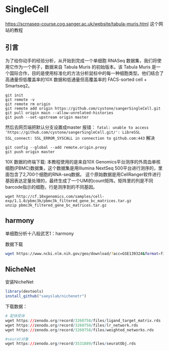 # SingleCell
https://scrnaseq-course.cog.sanger.ac.uk/website/tabula-muris.html 这个网站的教程

## 引言

为了给你动手的经验分析，从开始到完成一个单细胞 RNASeq 数据集，我们将使用它作为一个例子，数据来自 Tabula Muris 的初始版本。该 Tabula Muris 是一个国际合作，目的是使用标准化的方法分析鼠标中的每一种细胞类型。他们结合了高通量但低覆盖率的10X 数据和低通量但高覆盖率的 FACS-sorted cell + Smartseq2。

```
git init
git remote -v
git remote rm origin
git remote add origin https://github.com/cystone/sangerSingleCell.git
git pull origin main --allow-unrelated-histories
git push --set-upstream origin master
````
然后去网页端把默认分支设置成master
报错：
`fatal: unable to access 'https://github.com/cystone/sangerSingleCell.git/': LibreSSL SSL_connect: SSL_ERROR_SYSCALL in connection to github.com:443`
解决
```
git config --global --add remote.origin.proxy
git push origin master
```

10X 数据的终端下载:
本教程使用的是来自10X Genomics平台测序的外周血单核细胞(PBMC)数据集，这个数据集是用Illumina NextSeq 500平台进行测序的，里面包含了2,700个细胞的RNA-seq数据。
这个原始数据是用CellRanger软件进行基因表达定量处理的，最终生成了一个UMI的count矩阵。矩阵里的列是不同barcode指示的细胞，行是测序到的不同基因。
```
wget http://cf.10xgenomics.com/samples/cell-exp/1.1.0/pbmc3k/pbmc3k_filtered_gene_bc_matrices.tar.gz
unzip pbmc3k_filtered_gene_bc_matrices.tar.gz
```

## harmony

单细胞分析十八般武艺1：harmony

数据下载

```bash
wget https://www.ncbi.nlm.nih.gov/geo/download/?acc=GSE139324&format=file
```

## NicheNet

安装NicheNet

```R
library(devtools)
install_github("saeyslab/nichenetr")
```

下载数据：

```R
# 配体受体
wget https://zenodo.org/record/3260758/files/ligand_target_matrix.rds
wget https://zenodo.org/record/3260758/files/lr_network.rds
wget https://zenodo.org/record/3260758/files/weighted_networks.rds

#seurat对象
wget https://zenodo.org/record/3531889/files/seuratObj.rds
```

